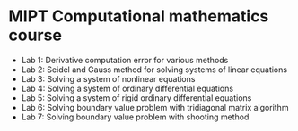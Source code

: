 # MIPT Computational mathematics course

* Lab 1: Derivative computation error for various methods 
* Lab 2: Seidel and Gauss method for solving systems of linear equations
* Lab 3: Solving a system of nonlinear equations
* Lab 4: Solving a system of ordinary differential equations
* Lab 5: Solving a system of rigid ordinary differential equations
* Lab 6: Solving boundary value problem with tridiagonal matrix algorithm
* Lab 7: Solving boundary value problem with shooting method

